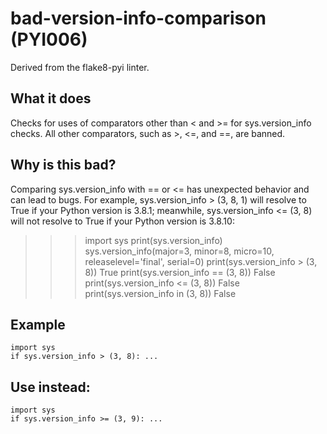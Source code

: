 # bad-version-info-comparison (PYI006)
Derived from the flake8-pyi linter.
## What it does
Checks for uses of comparators other than < and >= for
sys.version_info checks. All other comparators, such
as >, <=, and ==, are banned.
## Why is this bad?
Comparing sys.version_info with == or <= has unexpected behavior
and can lead to bugs.
For example, sys.version_info > (3, 8, 1) will resolve to True if your
Python version is 3.8.1; meanwhile, sys.version_info <= (3, 8) will not
resolve to True if your Python version is 3.8.10:
>>> import sys
>>> print(sys.version_info)
sys.version_info(major=3, minor=8, micro=10, releaselevel='final', serial=0)
>>> print(sys.version_info > (3, 8))
True
>>> print(sys.version_info == (3, 8))
False
>>> print(sys.version_info <= (3, 8))
False
>>> print(sys.version_info in (3, 8))
False
## Example
```
import sys
if sys.version_info > (3, 8): ...
```
## Use instead:
```
import sys
if sys.version_info >= (3, 9): ...
```